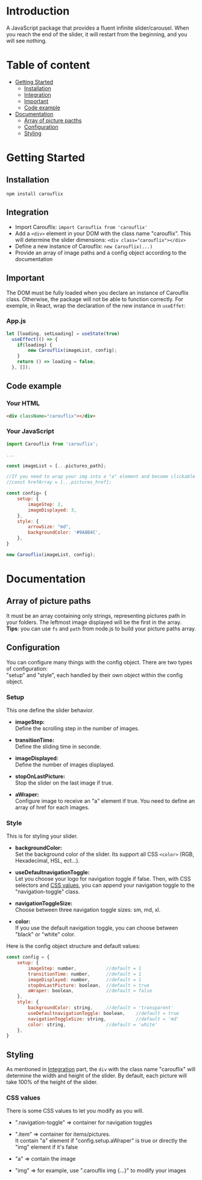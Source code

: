 # Introduction
A JavaScript package that provides a fluent infinite slider/carousel. When you reach the end of the slider, it will restart from the beginning, and you will see nothing.

# Table of content
* [Getting Started](#getting-started)
    * [Installation](#installation)
    * [Integration](#integration)
    * [Important](#important)
    * [Code example](#code-example)
* [Documentation](#documentation)
    * [Array of picture pacths](#array-of-picture-paths)
    * [Configuration](#configuration)
    * [Styling](#styling)


# Getting Started

## Installation

`npm install carouflix`

## Integration
* Import Carouflix:
`import Carouflix from 'carouflix'`
* Add a `<div>` element in your DOM with the class name "carouflix". This  will determine the slider dimensions:
`<div class="carouflix"></div>`
* Define a new instance of Carouflix:
`new Carouflix(...)`
* Provide an array of image paths and a config object according to the documentation

## Important  
The DOM must be fully loaded when you declare an instance of Carouflix class. Otherwise, the package will not be able to function correctly. For exemple, in React, wrap the declaration of the new instance in `useEffet`:
### App.js
``` JavaScript
let [loading, setLoading] = useState(true)
  useEffect(() => {
    if(loading) {
        new Carouflix(imageList, config);
    }
    return () => loading = false;
  }, []);
```

## Code example

### Your HTML
```html 
<div className="carouflix"></div>
```

### Your JavaScript
``` JavaScript
import Carouflix from 'carouflix';

...

const imageList = [...pictures_path];

//If you need to wrap your img into a "a" element and become clickable
//const hrefArray = [...pictures_href];

const config= {
    setup: {
        imageStep: 2,
        imageDisplayed: 3,
    }, 
    style: {
        arrowSize: "md",
        backgroundColor: '#9A8B4C',
    },
}

new Carouflix(imageList, config);
```


# Documentation

## Array of picture paths
It must be an array containing only strings, representing pictures path in your folders. The leftmost image displayed will be the first in the array.  
**Tips**: you can use `fs` and `path` from node.js to build your picture paths array.

## Configuration  

You can configure many things with the config object.
There are two types of configuration:  
"setup" and "style", each handled by their own object within the config object.

### Setup
This one define the slider behavior.  
- **imageStep:**  
Define the scrolling step in the number of images.  

- **transitionTime:**  
Define the sliding time in seconde.  

- **imageDisplayed:**  
Define the number of images displayed.  

- **stopOnLastPicture:**  
Stop the slider on the last image if true.  
- **aWraper:**  
Configure image to receive an "a" element if true. You need to define an array of href for each images.  

### Style
This is for styling your slider.
- **backgroundColor:**  
Set the background color of the slider. Its support all CSS `<color>` (RGB, Hexadecimal, HSL, ect...).

- **useDefaultnavigationToggle:**  
Let you choose your logo for navigation toggle if false. Then, with CSS selectors and [CSS values](#css-values), you can append your navigation toggle to the "navigation-toggle" class.

- **navigationToggleSize:**  
Choose between three navigation toggle sizes: sm, md, xl.

- **color:**  
If you use the default navigation toggle, you can choose between "black" or "white" color.


Here is the config object structure and default values:
```Javascript
const config = {   
    setup: {
        imageStep: number,           //default = 1  
        transitionTime: number,      //default = 1  
        imageDisplayed: number,      //default = 1  
        stopOnLastPicture: boolean,  //default = true  
        aWraper: boolean,            //default = false  
    },  
    style: {  
        backgroundColor: string,     //default = 'transparent'  
        useDefaultnavigationToggle: boolean,    //default = true  
        navigationToggleSize: string,           //default = 'md' 
        color: string,               //default = 'white' 
    },  
}
```

## Styling
As mentioned in [Integration](#integration) part, the `div` with the class name "carouflix" will determine the width and height of the slider.
By default, each picture will take 100% of the height of the slider.

### CSS values
There is some CSS values to let you modify as you will.

* ".navigation-toggle" => container for navigation toggles

* ".item" => container for items/pictures.  
It contain "a" element if "config.setup.aWraper" is true or directly the "img" element if it's false  

* "a" => contain the image
* "img" => for example, use ".carouflix img {...}" to modify your images
